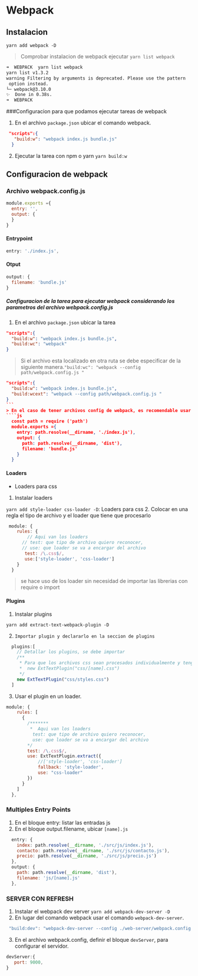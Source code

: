 # Webpack

## Instalacion

`yarn add webpack -D`

> Comprobar instalacion de webpack ejecutar 
`yarn list webpack`
```bash
➜  WEBPACK  yarn list webpack
yarn list v1.3.2
warning Filtering by arguments is deprecated. Please use the pattern
 option instead.
└─ webpack@3.10.0
✨  Done in 0.38s.
➜  WEBPACK

```
###Configuracion para que podamos ejecutar tareas de webpack

1. En el archivo `package.json` ubicar el comando webpack.
  ```json
   "scripts":{
     "build:w": "webpack index.js bundle.js"
    }
  ```
2. Ejecutar la tarea con npm o yarn
  `yarn build:w`

## Configuracion de webpack



### Archivo webpack.config.js 
````js
module.exports ={
  entry: '',
  output: {
  } 
}
````

#### **Entrypoint**
````js
entry: './index.js',
````
#### **Otput**
````js
output: {
  filename: 'bundle.js' 
}
````
##### Configuracion de la tarea para ejecutar webpack considerando los parametros del archivo  webpack.config.js 
1. En el archivo `package.json` ubicar la tarea
````json
"scripts":{
  "build:w": "webpack index.js bundle.js",
  "build:wc": "webpack"
}
````
> Si el archivo esta localizado en otra ruta se debe especificar de la siguiente manera.`"build:wc": "webpack --config path/webpack.config.js "`
````json
"scripts":{
  "build:w": "webpack index.js bundle.js",
  "build:wcext": "webpack --config path/webpack.config.js "
}
```
> En el caso de tener archivos config de webpack, es recomendable usar la libreria path para obtener rutas relativas de mis archivos
````js
  const path = require ('path')
  module.exports ={
    entry: path.resolve(__dirname, './index.js'),
    output: {
      path: path.resolve(__dirname, 'dist'),
      filename: 'bundle.js'
    }
  }
````

#### **Loaders**

* Loaders para css
1. Instalar loaders

`yarn add style-loader css-loader -D`: Loaders para css
2. Colocar en una regla el tipo de archivo y el loader que tiene que procesarlo

```` js
 module: {
    rules: {
        // Aqui van los loaders
      // test: que tipo de archivo quiero reconocer,
      // use: que loader se va a encargar del archivo
       test: /\.css$/,
       use:['style-loader', 'css-loader']
    }
  }
````
> se hace uso de los loader sin necesidad de importar las librerias con require o import

#### **Plugins**

1. Instalar plugins

`yarn add extract-text-webpack-plugin -D`

2. `Importar plugin y declararlo en la seccion de plugins`

````js
  plugins:[
    // Detallar los plugins, se debe importar
    /**
     * Para que los archivos css sean procesados individualmente y tengan el mismo nombre que los archivos del entry point
     *  new ExtTextPlugin("css/[name].css")
     */
    new ExtTextPlugin("css/styles.css")
  ]
````
3. Usar el plugin en un loader.

````js
module: {
    rules: [
      {
        /*******
         *  Aqui van los loaders
          test: que tipo de archivo quiero reconocer,
          use: que loader se va a encargar del archivo
        */
        test: /\.css$/,
        use: ExtTextPlugin.extract({
            //['style-loader', 'css-loader']
            fallback: 'style-loader',
            use: "css-loader"
        })
      }
    ]
  },
````
### Multiples Entry Points
1. En el bloque entry: listar las entradas js
2. En el bloque output.filename, ubicar `[name].js` 
````js
  entry: {
    index: path.resolve(__dirname, './src/js/index.js'),
    contacto: path.resolve(__dirname, './src/js/contacto.js'),
    precio: path.resolve(__dirname, './src/js/precio.js')
  },
  output: {
    path: path.resolve(__dirname, 'dist'),
    filename: 'js/[name].js'
  },
````
###  SERVER CON REFRESH
1. Instalar el webpack dev server
`yarn add webpack-dev-server -D`
2. En lugar del comando webpack usar el comando `webpack-dev-server`.
````js
 "build:dev": "webpack-dev-server --config ./web-server/webpack.config.js"
````
3. En el archivo webpack.config, definir el bloque `devServer`, para configurar el servidor.
````js
devServer:{
   port: 9000,
}
````




